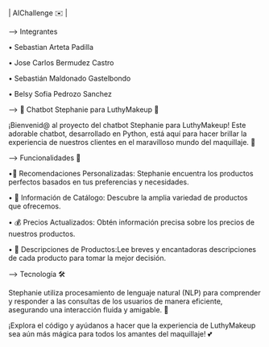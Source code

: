  | AIChallenge ✉️ |

--> Integrantes

• Sebastian Arteta Padilla

• Jose Carlos Bermudez Castro

• Sebastián Maldonado Gastelbondo

• Belsy Sofia Pedrozo Sanchez


--> 💖 Chatbot Stephanie para LuthyMakeup 💖

¡Bienvenid@ al proyecto del chatbot Stephanie para LuthyMakeup! Este adorable chatbot, desarrollado en Python, está aquí para hacer brillar la experiencia de nuestros clientes en el maravilloso mundo del maquillaje. 🌸

--> Funcionalidades 🌺

•💅 Recomendaciones Personalizadas: Stephanie encuentra los productos perfectos basados en tus preferencias y necesidades.

• 💄 Información de Catálogo: Descubre la amplia variedad de productos que ofrecemos.

• 💰 Precios Actualizados: Obtén información precisa sobre los precios de nuestros productos.

• 📝 Descripciones de Productos:Lee breves y encantadoras descripciones de cada producto para tomar la mejor decisión.

--> Tecnología 🛠️

Stephanie utiliza procesamiento de lenguaje natural (NLP) para comprender y responder a las consultas de los usuarios de manera eficiente, asegurando una interacción fluida y amigable. 🌟

¡Explora el código y ayúdanos a hacer que la experiencia de LuthyMakeup sea aún más mágica para todos los amantes del maquillaje! 💕

